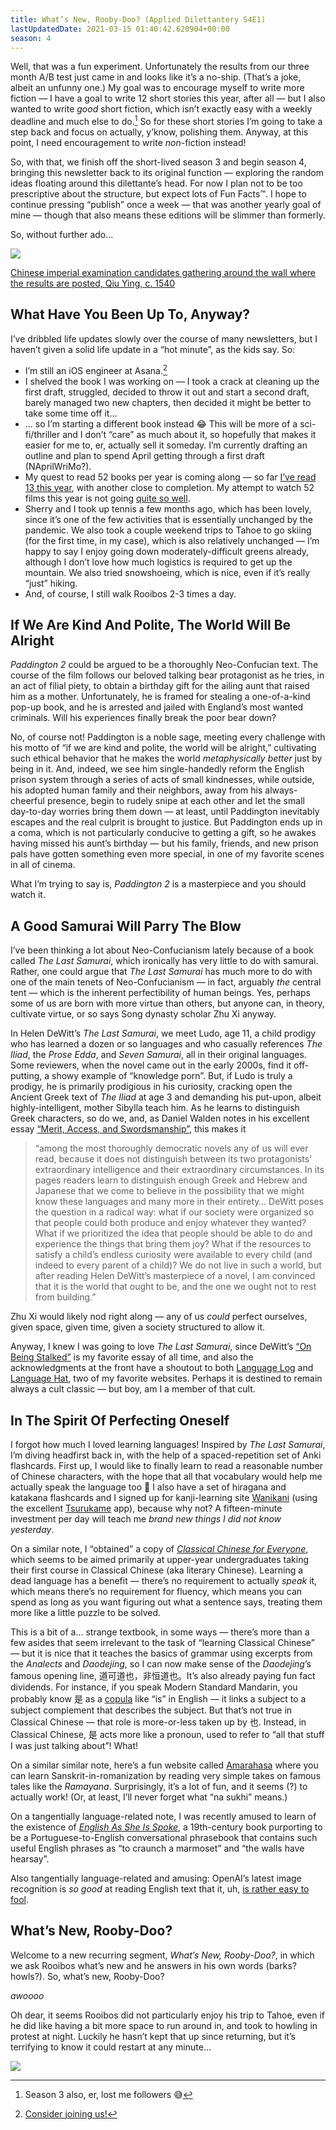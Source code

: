 ```yaml
---
title: What’s New, Rooby-Doo? (Applied Dilettantery S4E1)
lastUpdatedDate: 2021-03-15 01:40:42.620904+00:00
season: 4
---
```


Well, that was a fun experiment. Unfortunately the results from our three month A/B test just came in and looks like it’s a no-ship. (That’s a joke, albeit an unfunny one.) My goal was to encourage myself to write more fiction — I have a goal to write 12 short stories this year, after all — but I also wanted to write _good_ short fiction, which isn’t exactly easy with a weekly deadline and much else to do.[^1] So for these short stories I’m going to take a step back and focus on actually, y’know, polishing them. Anyway, at this point, I need encouragement to write _non_-fiction instead!

So, with that, we finish off the short-lived season 3 and begin season 4, bringing this newsletter back to its original function — exploring the random ideas floating around this dilettante’s head. For now I plan not to be too prescriptive about the structure, but expect lots of Fun Facts™️. I hope to continue pressing “publish” once a week — that was another yearly goal of mine — though that also means these editions will be slimmer than formerly.

So, without further ado…

 ![](https://buttondown-attachments.s3.us-west-2.amazonaws.com/images/19cf0fa1-cf52-4d63-aeca-427962334567.jpg)

[Chinese imperial examination candidates gathering around the wall where the results are posted, Qiu Ying, c. 1540](https://commons.wikimedia.org/wiki/File:Ming-Beamtenpr%C3%BCfungen1.jpg)

## What Have You Been Up To, Anyway?

I’ve dribbled life updates slowly over the course of many newsletters, but I haven’t given a solid life update in a “hot minute”, as the kids say. So:

* I’m still an iOS engineer at Asana.[^2]
* I shelved the book I was working on — I took a crack at cleaning up the first draft, struggled, decided to throw it out and start a second draft, barely managed two new chapters, then decided it might be better to take some time off it…
* … so I’m starting a different book instead 😂 This will be more of a sci-fi/thriller and I don’t “care” as much about it, so hopefully that makes it easier for me to, er, actually sell it someday. I’m currently drafting an outline and plan to spend April getting through a first draft (NAprilWriMo?).
* My quest to read 52 books per year is coming along — so far [I’ve read 13 this year](https://rwblickhan.org/52books/2021/), with another close to completion. My attempt to watch 52 films this year is not going [quite so well](https://rwblickhan.org/52films/2021/).
* Sherry and I took up tennis a few months ago, which has been lovely, since it’s one of the few activities that is essentially unchanged by the pandemic. We also took a couple weekend trips to Tahoe to go skiing (for the first time, in my case), which is also relatively unchanged — I’m happy to say I enjoy going down moderately-difficult greens already, although I don’t love how much logistics is required to get up the mountain. We also tried snowshoeing, which is nice, even if it’s really “just” hiking.
* And, of course, I still walk Rooibos 2-3 times a day.

## If We Are Kind And Polite, The World Will Be Alright

*Paddington 2* could be argued to be a thoroughly Neo-Confucian text. The course of the film follows our beloved talking bear protagonist as he tries, in an act of filial piety, to obtain a birthday gift for the ailing aunt that raised him as a mother. Unfortunately, he is framed for stealing a one-of-a-kind pop-up book, and he is arrested and jailed with England’s most wanted criminals. Will his experiences finally break the poor bear down?

No, of course not! Paddington is a noble sage, meeting every challenge with his motto of “if we are kind and polite, the world will be alright,” cultivating such ethical behavior that he makes the world _metaphysically better_ just by being in it. And, indeed, we see him single-handedly reform the English prison system through a series of acts of small kindnesses, while outside, his adopted human family and their neighbors, away from his always-cheerful presence, begin to rudely snipe at each other and let the small day-to-day worries bring them down — at least, until Paddington inevitably escapes and the real culprit is brought to justice. But Paddington ends up in a coma, which is not particularly conducive to getting a gift, so he awakes having missed his aunt’s birthday — but his family, friends, and new prison pals have gotten something even more special, in one of my favorite scenes in all of cinema.

What I’m trying to say is, _Paddington 2_ is a masterpiece and you should watch it.

## A Good Samurai Will Parry The Blow

I’ve been thinking a lot about Neo-Confucianism lately because of a book called _The Last Samurai_, which ironically has very little to do with samurai. Rather, one could argue that _The Last Samurai_ has much more to do with one of the main tenets of Neo-Confucianism — in fact, arguably _the_ central tent — which is the inherent perfectibility of human beings. Yes, perhaps some of us are born with more virtue than others, but anyone can, in theory, cultivate virtue, or so says Song dynasty scholar Zhu Xi anyway.

In Helen DeWitt’s _The Last Samurai_, we meet Ludo, age 11, a child prodigy who has learned a dozen or so languages and who casually references _The Iliad_, the _Prose Edda_, and _Seven Samurai_, all in their original languages. Some reviewers, when the novel came out in the early 2000s, find it off-putting, a showy example of “knowledge porn”. But, if Ludo is truly a prodigy, he is primarily prodigious in his curiosity, cracking open the Ancient Greek text of _The Iliad_ at age 3 and demanding his put-upon, albeit highly-intelligent, mother Sibylla teach him. As he learns to distinguish Greek characters, so do we, and, as Daniel Walden notes in his excellent essay [“Merit, Access, and Swordsmanship”](https://www.currentaffairs.org/2020/12/merit-access-and-swordsmanship), this makes it

> “among the most thoroughly democratic novels any of us will ever read, because it does not distinguish between its two protagonists’ extraordinary intelligence and their extraordinary circumstances. In its pages readers learn to distinguish enough Greek and Hebrew and Japanese that we come to believe in the possibility that we might know these languages and many more in their entirety… DeWitt poses the question in a radical way: what if our society were organized so that people could both produce and enjoy whatever they wanted? What if we prioritized the idea that people should be able to do and experience the things that bring them joy? What if the resources to satisfy a child’s endless curiosity were available to every child (and indeed to every parent of a child)? We do not live in such a world, but after reading Helen DeWitt’s masterpiece of a novel, I am convinced that it is the world that ought to be, and the one we ought not to rest from building.”

Zhu Xi would likely nod right along — any of us _could_ perfect ourselves, given space, given time, given a society structured to allow it.

Anyway, I knew I was going to love _The Last Samurai_, since DeWitt’s [“On Being Stalked”](https://www.lrb.co.uk/the-paper/v36/n16/helen-dewitt/diary) is my favorite essay of all time, and also the acknowledgments at the front have a shoutout to both [Language Log](https://languagelog.ldc.upenn.edu/nll/) and [Language Hat](http://languagehat.com), two of my favorite websites. Perhaps it is destined to remain always a cult classic — but boy, am I a member of that cult.

## In The Spirit Of Perfecting Oneself

I forgot how much I loved learning languages! Inspired by _The Last Samurai_, I’m diving headfirst back in, with the help of a spaced-repetition set of Anki flashcards. First up, I would like to finally learn to read a reasonable number of Chinese characters, with the hope that all that vocabulary would help me actually speak the language too 🙂 I also have a set of hiragana and katakana flashcards and I signed up for kanji-learning site [Wanikani](https://www.wanikani.com) (using the excellent [Tsurukame](https://apps.apple.com/us/app/tsurukame-for-wanikani/id1367114761) app), because why not? A fifteen-minute investment per day will teach me _brand new things I did not know yesterday_.

On a similar note, I “obtained” a copy of [_Classical Chinese for Everyone_](https://www.amazon.com/Classical-Chinese-Everyone-Absolute-Beginners/dp/1624668216), which seems to be aimed primarily at upper-year undergraduates taking their first course in Classical Chinese (aka literary Chinese). Learning a dead language has a benefit — there’s no requirement to actually _speak_ it, which means there’s no requirement for fluency, which means you can spend as long as you want figuring out what a sentence says, treating them more like a little puzzle to be solved.

This is a bit of a… strange textbook, in some ways — there’s more than a few asides that seem irrelevant to the task of “learning Classical Chinese” — but it is nice that it teaches the basics of grammar using excerpts from the _Analects_ and _Daodejing_, so I can now make sense of the _Daodejing_’s famous opening line, 道可道也，非恒道也。It’s also already paying fun fact dividends. For instance, if you speak Modern Standard Mandarin, you probably know 是 as a [copula](https://en.wikipedia.org/wiki/Copula_(linguistics)) like “is” in English — it links a subject to a subject complement that describes the subject. But that’s not true in Classical Chinese — that role is more-or-less taken up by 也. Instead, in Classical Chinese, 是 acts more like a pronoun, used to refer to “all that stuff I was just talking about”! What!

On a similar similar note, here’s a fun website called [Amarahasa](https://en.amarahasa.com) where you can learn Sanskrit-in-romanization by reading very simple takes on famous tales like the _Ramayana_. Surprisingly, it’s a lot of fun, and it seems (?) to actually work! (Or, at least, I’ll never forget what “na sukhi” means.)

On a tangentially language-related note, I was recently amused to learn of the existence of [_English As She Is Spoke_](https://en.wikipedia.org/wiki/English_as_She_Is_Spoke), a 19th-century book purporting to be a Portuguese-to-English conversational phrasebook that contains such useful English phrases as “to craunch a marmoset” and “the walls have hearsay”.

Also tangentially language-related and amusing: OpenAI’s latest image recognition is _so good_ at reading English text that it, uh, [is rather easy to fool](https://twitter.com/moyix/status/1367575109305794563).

## What’s New, Rooby-Doo?

Welcome to a new recurring segment, _What’s New, Rooby-Doo?_, in which we ask Rooibos what’s new and he answers in his own words (barks? howls?). So, what’s new, Rooby-Doo?

*awoooo*

Oh dear, it seems Rooibos did not particularly enjoy his trip to Tahoe, even if he did like having a bit more space to run around in, and took to howling in protest at night. Luckily he hasn’t kept that up since returning, but it’s terrifying to know it could restart at any minute…

 ![](https://buttondown-attachments.s3.us-west-2.amazonaws.com/images/ee62f8da-d939-4c09-a3e3-ccdd81baf393.jpg)

[^1]: Season 3 also, er, lost me followers 😅

[^2]: [Consider joining us!](https://asana.com/jobs/apply/2458614/software-engineerios)